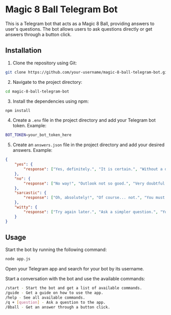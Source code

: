 # Magic 8 Ball Telegram Bot

This is a Telegram bot that acts as a Magic 8 Ball, providing answers to user's questions. The bot allows users to ask questions directly or get answers through a button click.

## Installation

1. Clone the repository using Git:

```sh
git clone https://github.com/your-username/magic-8-ball-telegram-bot.git
```

2. Navigate to the project directory:

```sh
cd magic-8-ball-telegram-bot
```

3. Install the dependencies using npm:

```sh
npm install
```

4. Create a `.env` file in the project directory and add your Telegram bot token. Example:

```sh
BOT_TOKEN=your_bot_token_here
```

5. Create an `answers.json` file in the project directory and add your desired answers. Example:

```json
{
    "yes": {
        "response": ["Yes, definitely.", "It is certain.", "Without a doubt."]
    },
    "no": {
        "response": ["No way!", "Outlook not so good.", "Very doubtful."]
    },
    "sarcastic": {
        "response": ["Oh, absolutely!", "Of course... not.", "You must be kidding."]
    },
    "witty": {
        "response": ["Try again later.", "Ask a simpler question.", "You already know the answer."]
    }
}
```

## Usage

Start the bot by running the following command:

```sh
node app.js
```

Open your Telegram app and search for your bot by its username.

Start a conversation with the bot and use the available commands:

```sh
/start - Start the bot and get a list of available commands.
/guide - Get a guide on how to use the app.
/help - See all available commands.
/q + [question] - Ask a question to the app.
/8ball - Get an answer through a button click.
```
